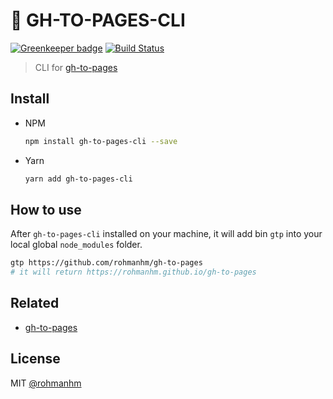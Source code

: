 # 💫 GH-TO-PAGES-CLI

[![Greenkeeper badge](https://badges.greenkeeper.io/rohmanhm/gh-to-pages-cli.svg)](https://greenkeeper.io/)
[![Build Status](https://travis-ci.org/rohmanhm/gh-to-pages-cli.svg?branch=master)](https://travis-ci.org/rohmanhm/gh-to-pages-cli)

> CLI for [gh-to-pages](https://github.com/rohmanhm/gh-to-pages)

## Install
  * NPM
    ```bash
    npm install gh-to-pages-cli --save
    ```
  * Yarn
    ```bash
    yarn add gh-to-pages-cli
    ```

## How to use

After `gh-to-pages-cli` installed on your machine, it will add bin `gtp` into your local global `node_modules` folder.

```bash
gtp https://github.com/rohmanhm/gh-to-pages
# it will return https://rohmanhm.github.io/gh-to-pages
```

## Related
* [gh-to-pages](https://github.com/rohmanhm/gh-to-pages)

## License
MIT [@rohmanhm](https://github.com/rohmanhm)